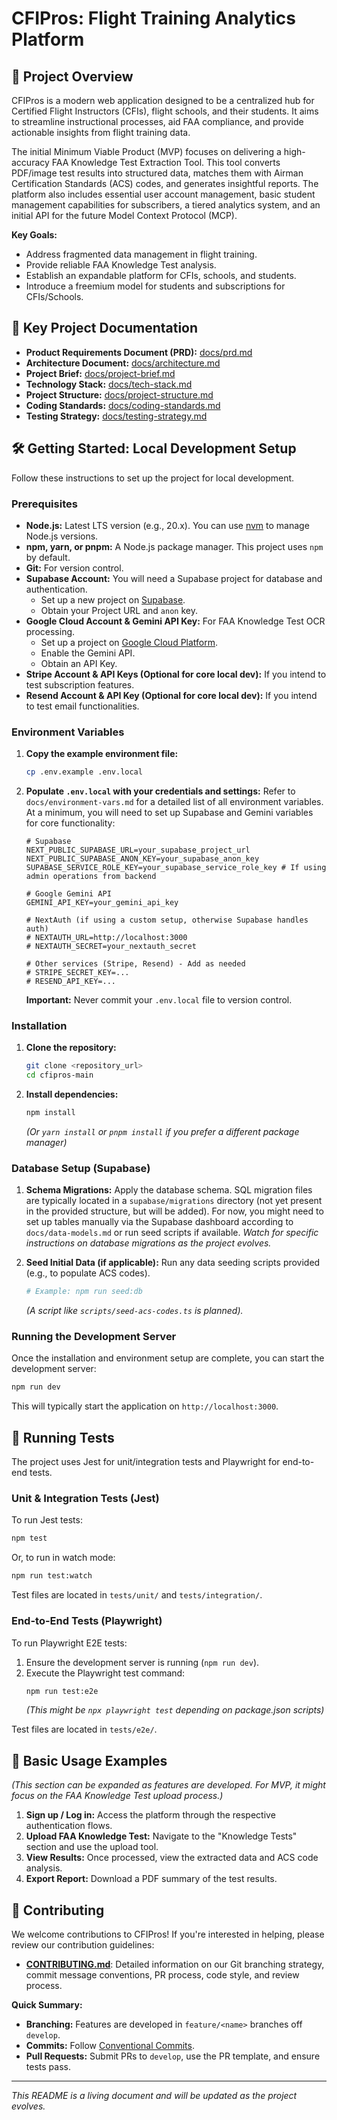 # CFIPros: Flight Training Analytics Platform

## 🚀 Project Overview

CFIPros is a modern web application designed to be a centralized hub for Certified Flight Instructors (CFIs), flight schools, and their students. It aims to streamline instructional processes, aid FAA compliance, and provide actionable insights from flight training data.

The initial Minimum Viable Product (MVP) focuses on delivering a high-accuracy FAA Knowledge Test Extraction Tool. This tool converts PDF/image test results into structured data, matches them with Airman Certification Standards (ACS) codes, and generates insightful reports. The platform also includes essential user account management, basic student management capabilities for subscribers, a tiered analytics system, and an initial API for the future Model Context Protocol (MCP).

**Key Goals:**
- Address fragmented data management in flight training.
- Provide reliable FAA Knowledge Test analysis.
- Establish an expandable platform for CFIs, schools, and students.
- Introduce a freemium model for students and subscriptions for CFIs/Schools.

## 📄 Key Project Documentation

- **Product Requirements Document (PRD):** [docs/prd.md](docs/prd.md)
- **Architecture Document:** [docs/architecture.md](docs/architecture.md)
- **Project Brief:** [docs/project-brief.md](docs/project-brief.md)
- **Technology Stack:** [docs/tech-stack.md](docs/tech-stack.md)
- **Project Structure:** [docs/project-structure.md](docs/project-structure.md)
- **Coding Standards:** [docs/coding-standards.md](docs/coding-standards.md)
- **Testing Strategy:** [docs/testing-strategy.md](docs/testing-strategy.md)

## 🛠️ Getting Started: Local Development Setup

Follow these instructions to set up the project for local development.

### Prerequisites

- **Node.js:** Latest LTS version (e.g., 20.x). You can use [nvm](https://github.com/nvm-sh/nvm) to manage Node.js versions.
- **npm, yarn, or pnpm:** A Node.js package manager. This project uses `npm` by default.
- **Git:** For version control.
- **Supabase Account:** You will need a Supabase project for database and authentication.
  - Set up a new project on [Supabase](https://supabase.com/).
  - Obtain your Project URL and `anon` key.
- **Google Cloud Account & Gemini API Key:** For FAA Knowledge Test OCR processing.
  - Set up a project on [Google Cloud Platform](https://cloud.google.com/).
  - Enable the Gemini API.
  - Obtain an API Key.
- **Stripe Account & API Keys (Optional for core local dev):** If you intend to test subscription features.
- **Resend Account & API Key (Optional for core local dev):** If you intend to test email functionalities.

### Environment Variables

1.  **Copy the example environment file:**
    ```bash
    cp .env.example .env.local
    ```
2.  **Populate `.env.local` with your credentials and settings:**
    Refer to `docs/environment-vars.md` for a detailed list of all environment variables. At a minimum, you will need to set up Supabase and Gemini variables for core functionality:

    ```env
    # Supabase
    NEXT_PUBLIC_SUPABASE_URL=your_supabase_project_url
    NEXT_PUBLIC_SUPABASE_ANON_KEY=your_supabase_anon_key
    SUPABASE_SERVICE_ROLE_KEY=your_supabase_service_role_key # If using admin operations from backend

    # Google Gemini API
    GEMINI_API_KEY=your_gemini_api_key

    # NextAuth (if using a custom setup, otherwise Supabase handles auth)
    # NEXTAUTH_URL=http://localhost:3000
    # NEXTAUTH_SECRET=your_nextauth_secret

    # Other services (Stripe, Resend) - Add as needed
    # STRIPE_SECRET_KEY=...
    # RESEND_API_KEY=...
    ```
    **Important:** Never commit your `.env.local` file to version control.

### Installation

1.  **Clone the repository:**
    ```bash
    git clone <repository_url>
    cd cfipros-main
    ```
2.  **Install dependencies:**
    ```bash
    npm install
    ```
    *(Or `yarn install` or `pnpm install` if you prefer a different package manager)*

### Database Setup (Supabase)

1.  **Schema Migrations:**
    Apply the database schema. SQL migration files are typically located in a `supabase/migrations` directory (not yet present in the provided structure, but will be added). For now, you might need to set up tables manually via the Supabase dashboard according to `docs/data-models.md` or run seed scripts if available.
    *Watch for specific instructions on database migrations as the project evolves.*

2.  **Seed Initial Data (if applicable):**
    Run any data seeding scripts provided (e.g., to populate ACS codes).
    ```bash
    # Example: npm run seed:db
    ```
    *(A script like `scripts/seed-acs-codes.ts` is planned).*

### Running the Development Server

Once the installation and environment setup are complete, you can start the development server:

```bash
npm run dev
```

This will typically start the application on `http://localhost:3000`.

## 🧪 Running Tests

The project uses Jest for unit/integration tests and Playwright for end-to-end tests.

### Unit & Integration Tests (Jest)

To run Jest tests:

```bash
npm test
```
Or, to run in watch mode:
```bash
npm run test:watch
```

Test files are located in `tests/unit/` and `tests/integration/`.

### End-to-End Tests (Playwright)

To run Playwright E2E tests:

1.  Ensure the development server is running (`npm run dev`).
2.  Execute the Playwright test command:
    ```bash
    npm run test:e2e
    ```
    *(This might be `npx playwright test` depending on package.json scripts)*

Test files are located in `tests/e2e/`.

## 📖 Basic Usage Examples

*(This section can be expanded as features are developed. For MVP, it might focus on the FAA Knowledge Test upload process.)*

1.  **Sign up / Log in:** Access the platform through the respective authentication flows.
2.  **Upload FAA Knowledge Test:** Navigate to the "Knowledge Tests" section and use the upload tool.
3.  **View Results:** Once processed, view the extracted data and ACS code analysis.
4.  **Export Report:** Download a PDF summary of the test results.

## 🤝 Contributing

We welcome contributions to CFIPros! If you're interested in helping, please review our contribution guidelines:

-   **[CONTRIBUTING.md](CONTRIBUTING.md)**: Detailed information on our Git branching strategy, commit message conventions, PR process, code style, and review process.

**Quick Summary:**

-   **Branching:** Features are developed in `feature/<name>` branches off `develop`.
-   **Commits:** Follow [Conventional Commits](https://www.conventionalcommits.org/).
-   **Pull Requests:** Submit PRs to `develop`, use the PR template, and ensure tests pass.

---

*This README is a living document and will be updated as the project evolves.*
